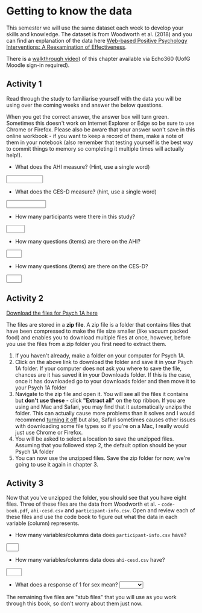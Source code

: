 
# Getting to know the data

This semester we will use the same dataset each week to develop your skills and knowledge. The dataset is from Woodworth et al. (2018)  and you can find an explanation of the data here <a href="files/woodworth.pdf" download>Web-based Positive Psychology Interventions: A Reexamination of Effectiveness</a>.

There is a [walkthrough video](https://echo360.org.uk/media/0df3ba1d-4ab4-411b-ac70-4a1de334e0e7/public)) of this chapter available via Echo360 (UofG Moodle sign-in required).

## Activity 1

Read through the study to familiarise yourself with the data you will be using over the coming weeks and answer the below questions.

When you get the correct answer, the answer box will turn green. Sometimes this doesn't work on Internet Explorer or Edge so be sure to use Chrome or Firefox. Please also be aware that your answer won't save in this online workbook - if you want to keep a record of them, make a note of them in your notebook (also remember that testing yourself is the best way to commit things to memory so completing it multiple times will actually help!).

* What does the AHI measure? (Hint, use a single word)

<input class='webex-solveme nospaces' size='9' data-answer='["Happiness","happiness","TRUE"]'/> 

* What does the CES-D measure? (hint, use a single word)

<input class='webex-solveme nospaces' size='10' data-answer='["Depression","depression","TRUE"]'/>

* How many participants were there in this study?

<input class='webex-solveme nospaces' size='3' data-answer='["295"]'/>

* How many questions (items) are there on the AHI?

<input class='webex-solveme nospaces' size='2' data-answer='["24"]'/>

* How many questions (items) are there on the CES-D?

<input class='webex-solveme nospaces' size='2' data-answer='["20"]'/>

## Activity 2

<a href="files/Data_Skills_1A.zip" download>Download the files for Psych 1A here</a>

The files are stored in a **zip file**. A zip file is a folder that contains files that have been compressed to make the file size smaller (like vacuum packed food) and enables you to download multiple files at once, however, before you use the files from a zip folder you first need to extract them.

1. If you haven't already, make a folder on your computer for Psych 1A.
2. Click on the above link to download the folder and save it in your Psych 1A folder. If your computer does not ask you where to save the file, chances are it has saved it in your Downloads folder. If this is the case, once it has downloaded go to your downloads folder and then move it to your Psych 1A folder
3. Navigate to the zip file and open it. You will see all the files it contains but **don't use these** - click **"Extract all"** on the top ribbon. If you are using and Mac and Safari, you may find that it automatically unzips the folder. This can actually cause more problems than it solves and I would recommend [turning it off](https://apple.stackexchange.com/questions/961/how-to-stop-safari-from-unzipping-files-after-download) but also, Safari sometimes causes other issues with downloading some file types so if you're on a Mac, I really would just use Chrome or Firefox.
4. You will be asked to select a location to save the unzipped files. Assuming that you followed step 2, the default option should be your Psych 1A folder
5. You can now use the unzipped files. Save the zip folder for now, we're going to use it again in chapter 3.

## Activity 3

Now that you've unzipped the folder, you should see that you have eight files. Three of these files are the data from Woodworth et al. -  `code-book.pdf`, `ahi-cesd.csv` and `participant-info.csv`. Open and review each of these files and use the code book to figure out what the data in each variable (column) represents.

* How many variables/columns data does `participant-info.csv` have?

<input class='webex-solveme nospaces' size='1' data-answer='["6"]'/>

* How many variables/columns data does `ahi-cesd.csv` have?

<input class='webex-solveme nospaces' size='2' data-answer='["50"]'/>

* What does a response of 1 for sex mean? <select class='webex-select'><option value='blank'></option><option value='answer'>female</option><option value=''>male</option></select>

The remaining five files are "stub files" that you will use as you work through this book, so don't worry about them just now. 
